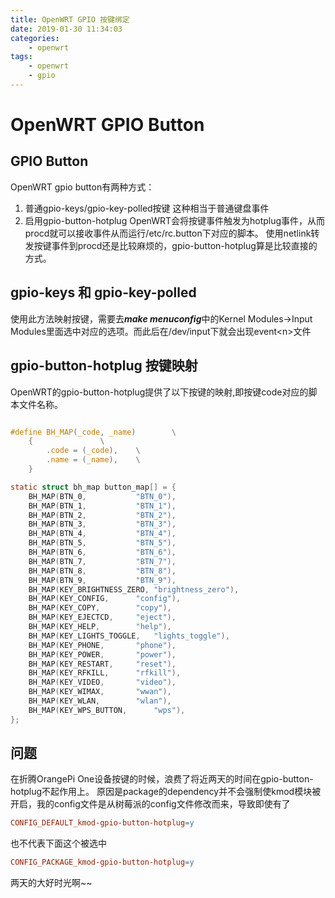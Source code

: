 ```yaml
---
title: OpenWRT GPIO 按键绑定
date: 2019-01-30 11:34:03
categories:
	- openwrt
tags:
	- openwrt
	- gpio
---
```


# OpenWRT GPIO Button

## GPIO Button

OpenWRT gpio button有两种方式：
1. 普通gpio-keys/gpio-key-polled按键
	这种相当于普通键盘事件
2. 启用gpio-button-hotplug
	OpenWRT会将按键事件触发为hotplug事件，从而procd就可以接收事件从而运行/etc/rc.button下对应的脚本。 使用netlink转发按键事件到procd还是比较麻烦的，gpio-button-hotplug算是比较直接的方式。


## gpio-keys 和 gpio-key-polled

使用此方法映射按键，需要去***make menuconfig***中的Kernel Modules->Input Modules里面选中对应的选项。而此后在/dev/input下就会出现event<n\>文件


## gpio-button-hotplug 按键映射

OpenWRT的gpio-button-hotplug提供了以下按键的映射,即按键code对应的脚本文件名称。

```c

#define BH_MAP(_code, _name)		\
	{				\
		.code = (_code),	\
		.name = (_name),	\
	}

static struct bh_map button_map[] = {
	BH_MAP(BTN_0,			"BTN_0"),
	BH_MAP(BTN_1,			"BTN_1"),
	BH_MAP(BTN_2,			"BTN_2"),
	BH_MAP(BTN_3,			"BTN_3"),
	BH_MAP(BTN_4,			"BTN_4"),
	BH_MAP(BTN_5,			"BTN_5"),
	BH_MAP(BTN_6,			"BTN_6"),
	BH_MAP(BTN_7,			"BTN_7"),
	BH_MAP(BTN_8,			"BTN_8"),
	BH_MAP(BTN_9,			"BTN_9"),
	BH_MAP(KEY_BRIGHTNESS_ZERO,	"brightness_zero"),
	BH_MAP(KEY_CONFIG,		"config"),
	BH_MAP(KEY_COPY,		"copy"),
	BH_MAP(KEY_EJECTCD,		"eject"),
	BH_MAP(KEY_HELP,		"help"),
	BH_MAP(KEY_LIGHTS_TOGGLE,	"lights_toggle"),
	BH_MAP(KEY_PHONE,		"phone"),
	BH_MAP(KEY_POWER,		"power"),
	BH_MAP(KEY_RESTART,		"reset"),
	BH_MAP(KEY_RFKILL,		"rfkill"),
	BH_MAP(KEY_VIDEO,		"video"),
	BH_MAP(KEY_WIMAX,		"wwan"),
	BH_MAP(KEY_WLAN,		"wlan"),
	BH_MAP(KEY_WPS_BUTTON,		"wps"),
};

```


## 问题

在折腾OrangePi One设备按键的时候，浪费了将近两天的时间在gpio-button-hotplug不起作用上。 原因是package的dependency并不会强制使kmod模块被开启，我的config文件是从树莓派的config文件修改而来，导致即使有了

```makefile
CONFIG_DEFAULT_kmod-gpio-button-hotplug=y
```

也不代表下面这个被选中
```makefile
CONFIG_PACKAGE_kmod-gpio-button-hotplug=y
```

两天的大好时光啊~~


